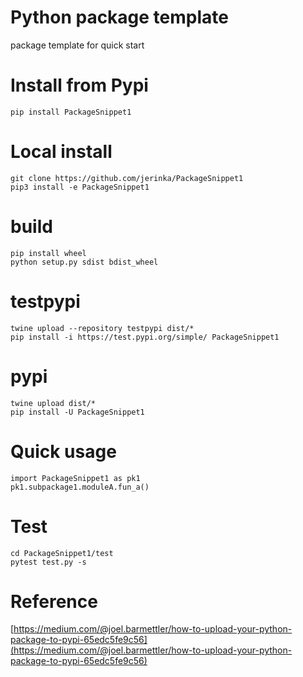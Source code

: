 # Python package template
package template for quick start

# Install from Pypi
```pip install PackageSnippet1```

# Local install
```git clone https://github.com/jerinka/PackageSnippet1```\
```pip3 install -e PackageSnippet1```

# build
```pip install wheel```\
```python setup.py sdist bdist_wheel```

# testpypi
```twine upload --repository testpypi dist/* ```\
```pip install -i https://test.pypi.org/simple/ PackageSnippet1 ```

# pypi
```twine upload dist/*```\
```pip install -U PackageSnippet1```

# Quick usage
```import PackageSnippet1 as pk1```\
```pk1.subpackage1.moduleA.fun_a()```

# Test
```cd PackageSnippet1/test```\
```pytest test.py -s```

# Reference
[https://medium.com/@joel.barmettler/how-to-upload-your-python-package-to-pypi-65edc5fe9c56](https://medium.com/@joel.barmettler/how-to-upload-your-python-package-to-pypi-65edc5fe9c56)










